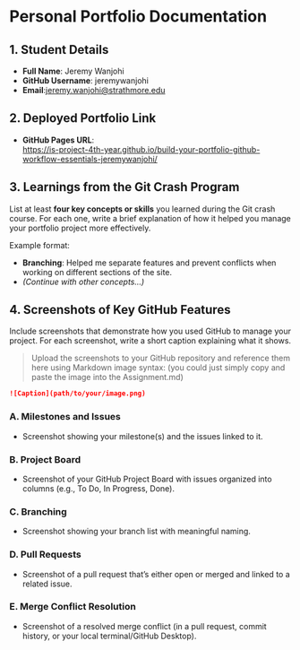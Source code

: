 # Personal Portfolio Documentation

## 1. Student Details

- **Full Name**: Jeremy Wanjohi
- **GitHub Username**: jeremywanjohi
- **Email**:jeremy.wanjohi@strathmore.edu

## 2. Deployed Portfolio Link

- **GitHub Pages URL**:  
  https://is-project-4th-year.github.io/build-your-portfolio-github-workflow-essentials-jeremywanjohi/

## 3. Learnings from the Git Crash Program

List at least **four key concepts or skills** you learned during the Git crash course. For each one, write a brief explanation of how it helped you manage your portfolio project more effectively.

Example format:

- **Branching**: Helped me separate features and prevent conflicts when working on different sections of the site.
- _(Continue with other concepts…)_

## 4. Screenshots of Key GitHub Features

Include screenshots that demonstrate how you used GitHub to manage your project. For each screenshot, write a short caption explaining what it shows.

> Upload the screenshots to your GitHub repository and reference them here using Markdown image syntax:
> (you could just simply copy and paste the image into the Assignment.md)

```markdown
![Caption](path/to/your/image.png)
```

### A. Milestones and Issues

- Screenshot showing your milestone(s) and the issues linked to it.

### B. Project Board

- Screenshot of your GitHub Project Board with issues organized into columns (e.g., To Do, In Progress, Done).

### C. Branching

- Screenshot showing your branch list with meaningful naming.

### D. Pull Requests

- Screenshot of a pull request that’s either open or merged and linked to a related issue.

### E. Merge Conflict Resolution

- Screenshot of a resolved merge conflict (in a pull request, commit history, or your local terminal/GitHub Desktop).
